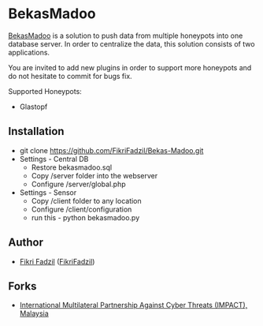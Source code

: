 BekasMadoo
========

[BekasMadoo](https://github.com/FikriFadzil/Bekas-Madoo) is a solution to push data from multiple honeypots into one database server. In order to centralize the data, this solution consists of two applications.

You are invited to add new plugins in order to support more honeypots and do not hesitate to commit for bugs fix.

Supported Honeypots:
* Glastopf

Installation
------------
* git clone https://github.com/FikriFadzil/Bekas-Madoo.git
* Settings - Central DB
  * Restore bekasmadoo.sql
  * Copy /server folder into the webserver
  * Configure /server/global.php
* Settings - Sensor
  * Copy /client folder to any location
  * Configure /client/configuration
  * run this - python bekasmadoo.py

Author
-------
* [Fikri Fadzil](mailto:fikri.fadzil@impact-alliance.org) ([FikriFadzil](https://github.com/FikriFadzil/))

Forks
-----
* [International Multilateral Partnership Against Cyber Threats (IMPACT), Malaysia](http://www.impact-alliance.org/)

